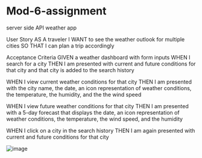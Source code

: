 # Mod-6-assignment
server side API weather app

User Story
AS A traveler
I WANT to see the weather outlook for multiple cities
SO THAT I can plan a trip accordingly



Acceptance Criteria
GIVEN a weather dashboard with form inputs
WHEN I search for a city
THEN I am presented with current and future conditions for that city and that city is added to the search history

WHEN I view current weather conditions for that city
THEN I am presented with the city name, the date, an icon representation of weather conditions, the temperature, the humidity, and the the wind speed

WHEN I view future weather conditions for that city
THEN I am presented with a 5-day forecast that displays the date, an icon representation of weather conditions, the temperature, the wind speed, and the humidity

WHEN I click on a city in the search history
THEN I am again presented with current and future conditions for that city

![image](https://github.com/Zombear323/Mod-6-assignment/assets/129801201/cf12f201-d864-4a8e-8251-713f783ac8c6)
